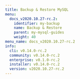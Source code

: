 ```yaml
---
title: Backup & Restore MySQL
menu:
  docs_v2020.10.27-rc.2:
    identifier: my-backup
    name: Backup & Restore
    parent: my-mysql-guides
    weight: 40
menu_name: docs_v2020.10.27-rc.2
info:
  cli: v0.14.0-rc.2
  community: v0.14.0-rc.2
  enterprise: v0.1.0-rc.2
  installer: v0.14.0-rc.2
  version: v2020.10.27-rc.2
---
```


